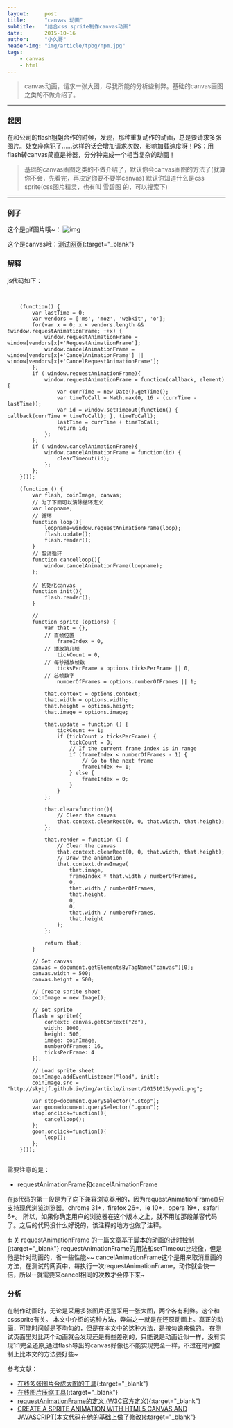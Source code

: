 ```yaml
---
layout:     post
title:      "canvas 动画"
subtitle:   "结合css sprite制作canvas动画"
date:       2015-10-16
author:     "小久哥"
header-img: "img/article/tpbg/npm.jpg"
tags:
    - canvas
    - html
---
```


> canvas动画，请求一张大图，尽我所能的分析些利弊。基础的canvas画图之类的不做介绍了。

***

### 起因
在和公司的flash姐姐合作的时候，发现，那种重复动作的动画，总是要请求多张图片。处女座病犯了……这样的话会增加请求次数，影响加载速度呀！PS：用flash转canvas简直是神器，分分钟完成一个相当复杂的动画！

> 基础的canvas画图之类的不做介绍了，默认你会canvas画图的方法了(就算你不会，先看完，再决定你要不要学canvas)
> 默认你知道什么是css sprite(css图片精灵，也有叫 雪碧图 的，可以搜索下)

***

### 例子
这个是gif图片哦~：
![img](/img/article/insert/20151016/yvdi.gif)

这个是canvas哦：[测试网页](http://skybjf.github.io/demo/20151016/canvas.html){:target="_blank"}

### 解释
js代码如下：
<pre>
	<code>

	(function() {
	    var lastTime = 0;
	    var vendors = ['ms', 'moz', 'webkit', 'o'];
	    for(var x = 0; x < vendors.length && !window.requestAnimationFrame; ++x) {
	        window.requestAnimationFrame = window[vendors[x]+'RequestAnimationFrame'];
	        window.cancelAnimationFrame = window[vendors[x]+'CancelAnimationFrame'] || window[vendors[x]+'CancelRequestAnimationFrame'];
	    };
	    if (!window.requestAnimationFrame){
	        window.requestAnimationFrame = function(callback, element) {
	            var currTime = new Date().getTime();
	            var timeToCall = Math.max(0, 16 - (currTime - lastTime));
	            var id = window.setTimeout(function() { callback(currTime + timeToCall); }, timeToCall);
	            lastTime = currTime + timeToCall;
	            return id;
	        };
	    };
	    if (!window.cancelAnimationFrame){
	        window.cancelAnimationFrame = function(id) {
	            clearTimeout(id);
	        };
	    };
	}());

	(function () {
		var flash, coinImage, canvas;
		// 为了下面可以清除循环定义
		var loopname;
		// 循环
		function loop(){
			loopname=window.requestAnimationFrame(loop);
			flash.update();
			flash.render();
		}
		// 取消循环
		function cancelloop(){
			window.cancelAnimationFrame(loopname);
		};

		// 初始化canvas
		function init(){
			flash.render();
		}

		// 
		function sprite (options) {
			var that = {},
			// 首帧位置
				frameIndex = 0,
			// 播放第几帧
				tickCount = 0,
			// 每秒播放帧数
				ticksPerFrame = options.ticksPerFrame || 0,
			// 总帧数字
				numberOfFrames = options.numberOfFrames || 1;
			
			that.context = options.context;
			that.width = options.width;
			that.height = options.height;
			that.image = options.image;
			
			that.update = function () {
	            tickCount += 1;
	            if (tickCount > ticksPerFrame) {
					tickCount = 0;
	                // If the current frame index is in range
	                if (frameIndex < numberOfFrames - 1) {	
	                    // Go to the next frame
	                    frameIndex += 1;
	                } else {
	                    frameIndex = 0;
	                }
	            }
	        };
			
			that.clear=function(){
				// Clear the canvas
				that.context.clearRect(0, 0, that.width, that.height);
			};

			that.render = function () {
				// Clear the canvas
				that.context.clearRect(0, 0, that.width, that.height);
				// Draw the animation
				that.context.drawImage(
					that.image,
					frameIndex * that.width / numberOfFrames,
					0,
					that.width / numberOfFrames,
					that.height,
					0,
					0,
					that.width / numberOfFrames,
					that.height
				);
			};
			
			return that;
		}
		
		// Get canvas
		canvas = document.getElementsByTagName("canvas")[0];
		canvas.width = 500;
		canvas.height = 500;
		
		// Create sprite sheet
		coinImage = new Image();	
		
		// set sprite
		flash = sprite({
			context: canvas.getContext("2d"),
			width: 8000,
			height: 500,
			image: coinImage,
			numberOfFrames: 16,
			ticksPerFrame: 4
		});
		
		// Load sprite sheet
		coinImage.addEventListener("load", init);
		coinImage.src = "http://skybjf.github.io/img/article/insert/20151016/yvdi.png";

		var stop=document.querySelector(".stop");
		var goon=document.querySelector(".goon");
		stop.onclick=function(){
			cancelloop();
		};
		goon.onclick=function(){
			loop();
		};
	}());
	</code>
</pre>

需要注意的是：
* requestAnimationFrame和cancelAnimationFrame

在js代码的第一段是为了向下兼容浏览器用的，因为requestAnimationFrame()只支持现代浏览浏览器。chrome 31+，firefox 26+，ie 10+，opera 19+，safari 6+。
所以，如果你确定用户的浏览器在这个版本之上，就不用加那段兼容代码了。之后的代码没什么好说的，该注释的地方也做了注释。

有关 requestAnimationFrame 的一篇文章[基于脚本的动画的计时控制](https://technet.microsoft.com/zh-cn/library/hh920765.aspx){:target="_blank"}
requestAnimationFrame的用法和setTimeout比较像，但是他是针对动画的，省一些性能~~
cancelAnimationFrame这个是用来取消重画的方法，在测试的网页中，每执行一次requestAnimationFrame，动作就会快一倍，所以···就需要来cancel相同的次数才会停下来~

### 分析
在制作动画时，无论是采用多张图片还是采用一张大图，两个各有利弊。这个和csssprite有关。
本文中介绍的这种方法，弊端之一就是在还原动画上。真正的动画，可能时间帧是不均匀的，但是在本文中的这种方法，是按匀速来做的。
在测试页面里对比两个动画就会发现还是有些差别的，只能说是动画近似一样，没有实现1:1完全还原,通过flash导出的canvas好像也不能实现完全一样，不过在时间控制上比本文的方法要好些~


参考文献：

* [在线多张图片合成大图的工具](http://instantsprite.com/){:target="_blank"}
* [在线图片压缩工具](https://tinypng.com/){:target="_blank"}
* [requestAnimationFrame的定义 (W3C官方定义)](http://www.w3.org/TR/animation-timing/){:target="_blank"}
* [CREATE A SPRITE ANIMATION WITH HTML5 CANVAS AND JAVASCRIPT(本文代码在他的基础上做了修改)](http://www.williammalone.com/articles/create-html5-canvas-javascript-sprite-animation/){:target="_blank"}
